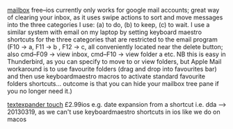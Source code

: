 [mailbox][] free–ios currently only works for google mail accounts; great way of clearing your inbox, as it uses swipe actions to sort and move messages into the three categories I use: (a) to do, (b) to keep, (c) to wait. I use a similar system with email on my laptop by setting keyboard maestro shortcuts for the three categories that are restricted to the email program (F10 -> a, F11 -> b , F12 -> c, all conveniently located near the delete button; also cmd–F09 -> view inbox, cmd–F10 -> view folder a etc. NB this is easy in Thunderbird, as you can specify to move to or view folders, but Apple Mail workaround is to use favourite folders (drag and drop into favourites bar) and then use keyboardmaestro macros to activate standard favourite folders shortcuts… outcome is that you can hide your mailbox tree pane if you no longer need it.)

[mailbox]: http://www.mailboxapp.com

[textexpander touch][] £2.99ios e.g. date expansion from a shortcut i.e. dda —> 20130319, as we can't use keyboardmaestro shortcuts in ios like we do on macos

[textexpander touch]: http://www.smilesoftware.com/TextExpander/touch/index.html